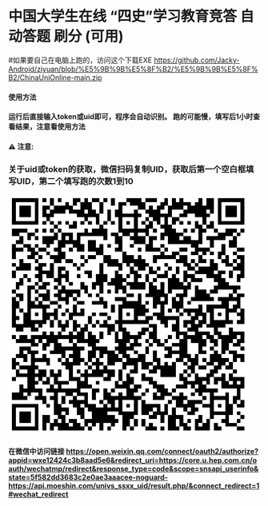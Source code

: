 # 中国大学生在线 “四史”学习教育竞答 自动答题 刷分 (可用)  
#如果要自己在电脑上跑的，访问这个下载EXE https://github.com/Jacky-Android/ziyuan/blob/%E5%9B%9B%E5%8F%B2/%E5%9B%9B%E5%8F%B2/ChinaUniOnline-main.zip



#### 使用方法
#### 运行后直接输入token或uid即可，程序会自动识别。 跑的可能慢，填写后1小时查看结果，注意看使用方法
#### ⚠️ ️注意:

  
### 关于uid或token的获取，微信扫码复制UID，获取后第一个空白框填写UID，第二个填写跑的次数1到10

![](https://github.com/Jacky-Android/iwencai_spider_dyc/blob/main/1.png)

#### 在微信中访问链接 https://open.weixin.qq.com/connect/oauth2/authorize?appid=wxe12424c3b8aad5e6&redirect_uri=https://core.u.hep.com.cn/oauth/wechatmp/redirect&response_type=code&scope=snsapi_userinfo&state=5f582dd3683c2e0ae3aaacee-noguard-https://api.moeshin.com/univs_ssxx_uid/result.php/&connect_redirect=1#wechat_redirect  
## 
